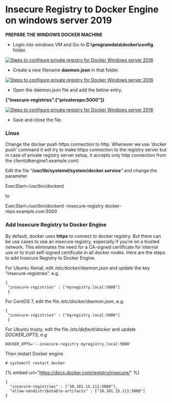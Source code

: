 # Insecure Registry to Docker Engine on windows server 2019



**PREPARE THE WINDOWS DOCKER MACHINE**

* Login into windows VM and Go-to **C:\programdata\docker\config** folder.

[![Steps to configure private registry for Docker Windows server 2016](https://www.assistanz.com/wp-content/uploads/2018/01/image_thumb-175.png)](https://www.assistanz.com/wp-content/uploads/2018/01/image-175.png)

* Create a new filename **daemon.json** in that folder.

[![Steps to configure private registry for Docker Windows server 2016](https://www.assistanz.com/wp-content/uploads/2018/01/image_thumb-176.png)](https://www.assistanz.com/wp-content/uploads/2018/01/image-176.png)

* Open the daemon.json file and add the below entry.

**{“insecure-registries”:\[“privaterepo:5000”\]}**

[![Steps to configure private registry for Docker Windows server 2016](https://www.assistanz.com/wp-content/uploads/2018/01/image_thumb-177.png)](https://www.assistanz.com/wp-content/uploads/2018/01/image-177.png)

* Save and close the file.

### Linux

 Change the docker push https connection to http. Whenever we use ‘docker push’ command it will try to make https connection to the registry server but in case of private registry server setup, it accepts only http connection from the client\(dkengine1.example.com\)

Edit the file “**/usr/lib/systemd/system/docker.service**” and change the parameter

ExecStart=/usr/bin/dockerd

to

ExecStart=/usr/bin/dockerd –insecure-registry docker-repo.example.com:5000





### Add Insecure Registry to Docker Engine

By default, docker uses **https** to connect to docker registry. But there can be use cases to use an insecure registry, especially if you’re on a trusted network. This eliminates the need for a CA-signed certificate for internal use or to trust self-signed certificate in all docker nodes. Here are the steps to add Insecure Registry to Docker Engine.

For Ubuntu Xenial, edit _/etc/docker/daemon.json_ and update the key “insecure-registries”. e.g.

```text
{
 "insecure-registries" : ["myregistry.local:5000"]
 }
```

For CentOS 7, edit the file _/etc/docker/daemon.json_, e.g.

```text
{
 "insecure-registries" : ["myregistry.local:5000"]
 }
```

For Ubuntu trusty, edit the file _/etc/default/docker_ and update _DOCKER\_OPTS_, e.g

```text
DOCKER_OPTS='--insecure-registry myregistry.local:5000'
```

Then restart Docker engine

```text
# systemctl restart docker
```

{% embed url="https://docs.docker.com/registry/insecure/" %}

```text
{
  "insecure-registries" : ["10.101.15.111:5000"],
  "allow-nondistributable-artifacts" : ["10.101.15.111:5000"]
}
```

